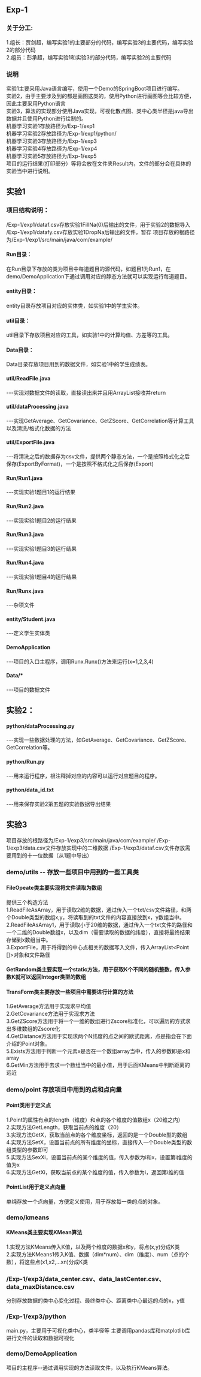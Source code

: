 ## Exp-1

### 关于分工:
1.组长：贾剑超，编写实验1的主要部分的代码，编写实验3的主要代码，编写实验2的部分代码<br />
2.组员：彭承超，编写实验1和实验3的部分代码，编写实验2的主要代码 <br />


### 说明
实验1主要采用Java语言编写，使用一个Demo的SpringBoot项目进行编写。 <br />
实验2，由于主要涉及到的都是画图这类的，使用Python进行画图等会比较方便，因此主要采用Python语言 <br />
实验3，算法的实现部分使用Java实现，可视化散点图、类中心类半径是java导出数据并且使用Python进行绘制的。 <br />
机器学习实验1存放路径为/Exp-1/exp1 <br />
机器学习实验2存放路径为/Exp-1/exp1/python/ <br />
机器学习实验3存放路径为/Exp-1/exp3 <br />
机器学习实验4存放路径为/Exp-1/exp4 <br />
机器学习实验5存放路径为/Exp-1/exp5 <br />
项目的运行结果(打印部分）等将会放在文件夹Result内，文件的部分会在具体的实验当中进行说明。<br />


## 实验1
### 项目结构说明：
/Exp-1/exp1/dataf.csv存放实验1FillNa(0)后输出的文件，用于实验2的数据导入
/Exp-1/exp1/datafy.csv存放实验1DropNa后输出的文件，暂存
项目存放的根路径为/Exp-1/exp1/src/main/java/com/example/
#### Run目录：
在Run目录下存放的类为项目中每道题目的源代码，如题目1为Run1，在demo/DemoApplication下通过调用对应的静态方法就可以实现运行每道题目。 <br />
#### entity目录：
entity目录存放项目对应的实体类，如实验1中的学生实体。 <br />
#### util目录： 
util目录下存放项目对应的工具，如实验1中的计算均值、方差等的工具。<br />
#### Data目录： 
Data目录存放项目用到的数据文件，如实验1中的学生成绩表。 <br />

#### util/ReadFile.java
---实现对数据文件的读取，直接读出来并且用ArrayList接收并return <br />
#### util/dataProcessing.java
---实现GetAverage、GetCovariance、GetZScore、GetCorrelation等计算工具以及清洗/格式化数据的方法 <br />
#### util/ExportFile.java
---将清洗之后的数据存为csv文件，提供两个静态方法，一个是按照格式化之后保存(ExportByFormat)，一个是按照不格式化之后保存(Export)
#### Run/Run1.java
---实现实验1题目1的运行结果 <br />
#### Run/Run2.java
---实现实验1题目2的运行结果 <br />
#### Run/Run3.java
---实现实验1题目3的运行结果 <br />
#### Run/Run4.java
---实现实验1题目4的运行结果 <br />
#### Run/Runx.java
---杂项文件 <br />
#### entity/Student.java
---定义学生实体类 <br />
#### DemoApplication
---项目的入口主程序，调用Runx.Runx()方法来运行(x=1,2,3,4) <br />
#### Data/*
---项目的数据文件 <br />


## 实验2： 
#### python/dataProcessing.py
---实现一些数据处理的方法，如GetAverage、GetCovariance、GetZScore、GetCorrelation等。  <br />
#### python/Run.py
---用来运行程序，根注释掉对应的内容可以运行对应题目的程序。  <br />
#### python/data_id.txt
---用来保存实验2第五题的实验数据导出结果




## 实验3
项目存放的根路径为/Exp-1/exp3/src/main/java/com/example/
/Exp-1/exp3/data.csv文件存放实现中的二维数据
/Exp-1/exp3/dataf.csv文件存放需要用到的十一位数据（从1题中导出）
### demo/utils -- 存放一些项目中用到的一些工具类
#### FileOpeate类主要实现将文件读取为数组
提供三个构造方法 <br />
1.ReadFileAsArray，用于读取2维的数据，通过传入一个txt/csv文件路径，和两个Double类型的数组x,y，将读取到的txt文件的内容直接放到x，y数组当中。<br />
2.ReadFileAsArray1，用于读取小于20维的数据，通过传入一个txt文件的路径和一个二维的Double数组x，以及dim（需要读取的数据的纬度），直接将最终结果存储到x数组当中。<br />
3.ExportFile，用于将得到的中心点相关的数据写入文件，传入ArrayList<Point []>对象和文件路径 <br />

#### GetRandom类主要实现一个static方法，用于获取K个不同的随机整数，传入参数K就可以返回Integer类型的数组
#### TransForm类主要存放一些项目中需要进行计算的方法
1.GetAverage方法用于实现求平均值 <br />
2.GetCovariance方法用于实现求方法 <br />
3.GetZScore方法用于将一个一维的数组进行Zscore标准化，可以遍历的方式求出多维数组的Zscore化<br />
4.GetDistance方法用于实现求两个N纬度的点之间的欧式距离，点是指会在下面介绍的Point对象。 <br />
5.Exists方法用于判断一个元素x是否在一个数组array当中，传入的参数即是x和array <br />
6.GetMin方法用于去求一个数组当中的最小值，用于后面KMeans中判断距离的远近 <br />

### demo/point 存放项目中用到的点和点向量
#### Point类用于定义点
1.Point的属性有点的length（维度）和点的各个维度的值数组x（20维之内） <br />
2.实现方法GetLength，获取当前点的维度（20） <br />
3.实现方法GetX，获取当前点的各个维度坐标，返回的是一个Double型的数组 <br />
4.实现方法SetX，设置当前点的所有维度的坐标，直接传入一个Double类型的数组类型的参数即可 <br />
5.实现方法SexXi，设置当前点的某个维度的值，传入参数为i和x，设置第i维度的值为x <br />
6.实现方法GetXi，获取当前点的某个维度的值，传入参数为i，返回第i维的值 <br />
#### PointList用于定义点向量
单纯存放一个点向量，方便定义使用，用于存放每一类的点的对象。

### demo/kmeans
#### KMeans类主要实现KMean算法
1.实现方法KMeans传入K值，以及两个维度的数据x和y，将点(x,y)分成K类 <br />
2.实现方法KMeans1传入K值、数据（dim*num）、dim（维度）、num（点的个数），将这些点(x1,x2,...xn)分成K类 <br />

### /Exp-1/exp3/data_center.csv、data_lastCenter.csv、data_maxDistance.csv
分别存放数据的类中心变化过程、最终类中心、距离类中心最远的点的x，y值

### /Exp-1/exp3/python
main.py，主要用于可视化类中心，类半径等
主要调用pandas库和matplotlib库进行文件的读取和数据可视化


### demo/DemoApplication
项目的主程序--通过调用实现的方法读取文件，以及执行KMeans算法。 <br />
